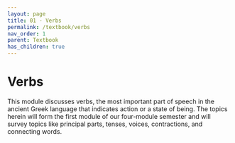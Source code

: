 ```yaml
---
layout: page
title: 01 - Verbs
permalink: /textbook/verbs
nav_order: 1
parent: Textbook
has_children: true
---
```


# Verbs

This module discusses verbs, the most important part of speech in the ancient Greek language that indicates action or a state of being. The topics herein will form the first module of our four-module semester and will survey topics like principal parts, tenses, voices, contractions, and connecting words.
